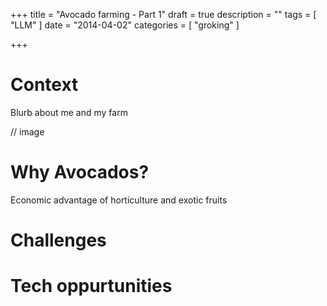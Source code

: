 +++
title = "Avocado farming - Part 1"
draft = true
description = ""
tags = [
    "LLM"
]
date = "2014-04-02"
categories = [
    "groking"
]

+++


# Context

Blurb about me and my farm

// image

# Why Avocados?

Economic advantage of horticulture and exotic fruits

# Challenges

# Tech oppurtunities
